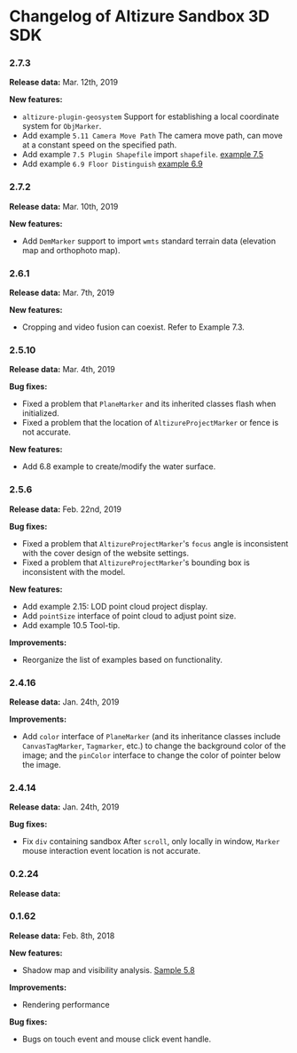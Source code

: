 # Changelog of Altizure Sandbox 3D SDK

### 2.7.3
__Release data:__
Mar. 12th, 2019

__New features:__
+ `altizure-plugin-geosystem` Support for establishing a local coordinate system for `ObjMarker`.
+ Add example `5.11 Camera Move Path` The camera move path, can move at a constant speed on the specified path.
+ Add example `7.5 Plugin Shapefile` import `shapefile`. [example 7.5](https://altizure.github.io/sdk.examples/7-5-plugin-shapefile/index.html)
+ Add example `6.9 Floor Distinguish` [example 6.9](https://altizure.github.io/sdk.examples/6-9-floor-distinguish/index.html)

### 2.7.2
__Release data:__
Mar. 10th, 2019

__New features:__
* Add `DemMarker` support to import `wmts` standard terrain data (elevation map and orthophoto map).

### 2.6.1
__Release data:__
Mar. 7th, 2019

__New features:__
* Cropping and video fusion can coexist. Refer to Example 7.3.

### 2.5.10
__Release data:__
Mar. 4th, 2019

__Bug fixes:__
* Fixed a problem that `PlaneMarker` and its inherited classes flash when initialized.
* Fixed a problem that the location of `AltizureProjectMarker` or fence is not accurate.

__New features:__
* Add 6.8 example to create/modify the water surface.

### 2.5.6
__Release data:__
Feb. 22nd, 2019

__Bug fixes:__
* Fixed a problem that `AltizureProjectMarker`'s `focus` angle is inconsistent with the cover design of the website settings.
* Fixed a problem that `AltizureProjectMarker`'s bounding box is inconsistent with the model.

__New features:__
* Add example 2.15: LOD point cloud project display.
* Add `pointSize` interface of point cloud to adjust point size.
* Add example 10.5 Tool-tip.

__Improvements:__
* Reorganize the list of examples based on functionality.

### 2.4.16
__Release data:__
Jan. 24th, 2019

__Improvements:__
* Add `color` interface of `PlaneMarker` (and its inheritance classes include `CanvasTagMarker`, `Tagmarker`, etc.) to change the background color of the image; and the `pinColor` interface to change the color of pointer below the image.

### 2.4.14
__Release data:__
Jan. 24th, 2019

__Bug fixes:__
* Fix `div` containing sandbox After `scroll`, only locally in window, `Marker` mouse interaction event location is not accurate.

### 0.2.24
__Release data:__


### 0.1.62

__Release data:__
Feb. 8th, 2018

__New features:__
* Shadow map and visibility analysis. [Sample 5.8](https://altizure.github.io/sdk.examples/5-8-visibility-analysis/index.html)

__Improvements:__
* Rendering performance

__Bug fixes:__
* Bugs on touch event and mouse click event handle.
